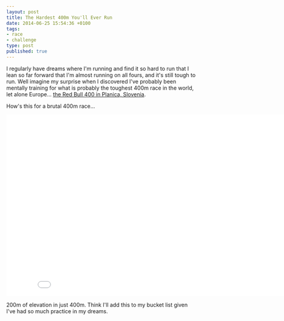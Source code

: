 ```yaml
---
layout: post
title: The Hardest 400m You'll Ever Run
date: 2014-06-25 15:54:36 +0100
tags:
- race
- challenge
type: post
published: true
---
```

I regularly have dreams where I'm running and find it so hard to run that I lean so far forward that I'm almost running on all fours, and it's still tough to run. Well imagine my surprise when I discovered I've probably been mentally training for what is probably the toughest 400m race in the world, let alone Europe... [the Red Bull 400 in Planica, Slovenia](http://www.redbull.com/uk/en/stories/1331590542998/red-bull-400-planica).

How's this for a brutal 400m race...

<p><iframe width="853" height="480" src="//www.youtube.com/embed/Z94NVESBto0?rel=0" frameborder="0" allowfullscreen></iframe></p>

200m of elevation in just 400m. Think I'll add this to my bucket list given I've had so much practice in my dreams.

